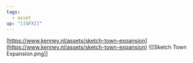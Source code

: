 ```yaml
---
tags:
  - asset
up: "[[GFX]]"
---
```

[https://www.kenney.nl/assets/sketch-town-expansion](https://www.kenney.nl/assets/sketch-town-expansion)
![[Sketch Town Expansion.png]]

